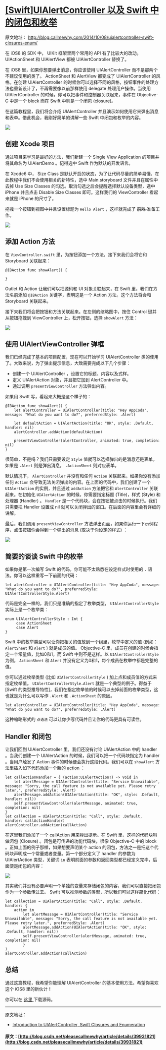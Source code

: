 #  [ [Swift]UIAlertController 以及 Swift 中的闭包和枚举 ](/pleasecallmewhy/article/details/39931821)

原文地址： [ http://blog.callmewhy.com/2014/10/08/uialertcontroller-swift-closures-enum/ ](http://blog.callmewhy.com/2014/10/08/uialertcontroller-swift-closures-enum/)

在 iOS8 的 SDK 中， UIKit 框架里两个常用的 API 有了比较大的改动。UIActionSheet 和 UIAlertView 都被 UIAlertController 替换了。 

在 iOS8 里，如果你想要弹出消息，你应该使用 UIAlertController 而不是那两个不建议使用的类了。 ActionSheet 和 AlertView 都变成了 UIAlertController 的风格。在创建 UIAlertController 的时候你可以选择不同的风格，按钮事件的处理方法也重新设计了，不再需要像以前那样使用 delegate 处理用户操作。当使用 UIAlertController 的时候，你可以把事件和控制器关联起来，事件在 Objective-C 中是一个 block 而在 Swift 中则是一个闭包 (closure)。 

在这篇教程里，我们将会介绍 UIAlertController 并且演示如何使用它来弹出消息和表单。借此机会，我刚好简单的讲解一些 Swift 中闭包和枚举的内容。 

![](http://www.appcoda.com/wp-content/uploads/2014/08/uialertcontroller-featured.png)

##  创建 Xcode 项目 

通过项目来学习是最好的方法，我们新建一个 Single View Application 的项目并将其命名为 UIAlertDemo 。记得选中 Swift 作为默认的开发语言。 

在 Xcode6 中， Size Class 是默认开启的状态，为了让代码尽量的简单易懂，在此教程中我们不会使用相关的新特性，选中 Main.storyboard 文件并且在属性中去掉 Use Size Classes 的勾选。取消勾选之后会提醒选择默认设备类型，选中 iPhone 并且点击 Disable Size Classes 即可。这样我们的 ViewController 看起来就是 iPhone 的尺寸了。 

拖拽一个按钮到视图中并且设置标题为 ` Hello Alert ` ，这样就完成了 <del> 前戏 </del> 准备工作。 

![](http://www.appcoda.com/wp-content/uploads/2014/08/uialertcontroller-demo-storyboard.png)

##  添加 Action 方法 

在 ` ViewController.swift ` 里，为按钮添加一个方法，接下来我们会将它和 Storyboard 关联起来： 
    
    
    @IBAction func showAlert() {
    
    }
    

Outlet 和 Action 让我们可以把源码和 UI 对象关联起来，在 Swift 里，我们在方法名前添加 ` @IBAction ` 关键字，表明这是一个 Action 方法。这个方法将会和 Storyboard 关联起来。 

接下来我们将会把按钮和方法关联起来。在左侧的缩略图中，按住 Control 键并从按钮拖拽到 ViewController 上，松开按钮，选择 ` showAlert ` 方法： 

![](http://www.appcoda.com/wp-content/uploads/2014/08/uialertcontroller-connect-actions.png)

##  使用 UIAlertViewController 弹框 

我们已经完成了基本的项目配置，现在可以开始学习 UIAlertController 类的使用了。大致来说，为了弹出提示信息，大致需要完成以下几个步骤： 

  * 创建一个 UIAlertController ，设置它的标题、内容以及式样。 
  * 定义 UIAlertAction 对象，并且把它加到 AlertController 中。 
  * 通过调用 ` presentViewController ` 方法弹出内容。 

如果用 Swift 写，看起来大概是这个样子的： 
    
    
    @IBAction func showAlert() {
        let alertController = UIAlertController(title: "Hey AppCoda", message: "What do you want to do?", preferredStyle: .Alert)
    
        let defaultAction = UIAlertAction(title: "OK", style: .Default, handler: nil)
        alertController.addAction(defaultAction)
    
        presentViewController(alertController, animated: true, completion: nil)
    }
    

很简单，不是吗？我们只需要设定 ` Style ` 值就可以选择弹出的是消息还是表单。如果是 ` .Alert ` 则是弹出消息， ` .ActionSheet ` 则对应表单。 

默认情况下， ` AlertController ` 并没有和任何 ` Action ` 关联起来。如果你没有添加任何 ` Action ` 会导致无法关闭弹出的内容。在上面的代码中，我们创建了一个 ` UIAlertAction ` 的实例，并且通过 ` addAction ` 方法把它和 ` AlertController ` 关联起来。在初始化 ` UIAlertAction ` 的时候，你需要指定标题 (Title)，样式 (Style) 和处理器 (Handler) 。 ` Handler ` 是一个代码块，会在按钮被点击的时候执行。我们只需要把 Handler 设置成 nil 就可以关闭弹出的窗口。在后面的内容里会有详细的讲解。 

最后，我们调用 ` presentViewController ` 方法弹出页面，如果你运行一下示例程序，点击按钮你会得到一个弹出的消息 (取决于你设定的样式) ： 

![](http://www.appcoda.com/wp-content/uploads/2014/08/uialertcontroller-style.png)

##  简要的谈谈 Swift 中的枚举 

如果你是第一次编写 Swift 的代码，你可能不太熟悉在设定样式时使用的 ` . ` 语法。你可以这样重写一下前面的代码： 
    
    
    let alertController = UIAlertController(title: "Hey AppCoda", message: "What do you want to do?", preferredStyle: UIAlertControllerStyle.Alert)
    

代码是完全一样的，我们只是准确的指定了枚举类型， ` UIAlertControllerStyle ` 实际上是一个枚举类： 
    
    
    enum UIAlertControllerStyle : Int { 
         case ActionSheet 
         case Alert 
    }
    

Swift 中的枚举类型可以让你把相关的值放到一个组里，枚举中定义的值 (例如： ` AlertSheet ` 和 ` Alert ` ) 就是成员的值。 Objective-C 里，成员在创建的时候会指定一个常量值，比如0和1，而 Swift 中则不是这样。以 ` UIAlertControllerStyle ` 为例， ` ActionSheet ` 和 ` Alert ` 并没有定义为0和1，每个成员在枚举中都是完整的值。 

你可以通过枚举类型 (比如 ` UIAlertControllerStyle ` ) 加上点和成员值的方式来指定枚举值。 ` UIAlertControllerStyle.Alert ` 就是一个典型的例子。得益于 [Swift 的类型推导特性]，我们在指定枚举值的时候可以去掉前面的枚举类型，这也就是为什么可以写作 ` .Alert ` 和 ` .ActionSheet ` 的原因。 
    
    
    let alertController = UIAlertController(title: "Hey AppCoda", message: "What do you want to do?", preferredStyle: .Alert)
    

这种缩略形式的 ` 点语法 ` 可以让你少写代码并且让你的代码更具有可读性。 

##  Handler 和闭包 

让我们回到 UIAlertController 里，我们还没有讨论 UIAlertAction 中的 handler 。当我们创建一个 UIAlertAction 的时候，我们可以把一个代码块指定为 handler 。当用户触发了 Action 事件的时候便会执行这段代码。我们可以在 ` showAlert ` 方法里插入如下代码添加一个新的 action ： 
    
    
    let callActionHandler = { (action:UIAlertAction!) -> Void in
        let alertMessage = UIAlertController(title: "Service Unavailable", message: "Sorry, the call feature is not available yet. Please retry later.", preferredStyle: .Alert)
        alertMessage.addAction(UIAlertAction(title: "OK", style: .Default, handler: nil))
        self.presentViewController(alertMessage, animated: true, completion: nil)
    }
    let callAction = UIAlertAction(title: "Call", style: .Default, handler: callActionHandler)
    alertController.addAction(callAction)
    

在这里我们添加了一个 callAction 用来弹出提示。在 Swift 里，这样的代码块叫做闭包 (Closure) 。闭包是可传递的功能代码块，很像 Objective-C 中的 block 。正如上面的例子那样，如果想要声明某个 action 的闭包，方法之一是把这个代码块声明成一个常量或者变量。第一个部分定义了 handler 的参数为 UIAlertAction 类型，关键词 ` in ` 表明前面的参数和返回类型都已经定义完毕，后面便是闭包的内容： 

![](http://www.appcoda.com/wp-content/uploads/2014/08/closure-in-swift.png)

其实我们并没有必要声明一个单独的变量来存储闭包的内容，我们可以直接把闭包作为一个参数传过去。 Swfit 可以推测参数的类型，所以我们可以这样简化代码： 
    
    
    let callAction = UIAlertAction(title: "Call", style: .Default, handler: {
        action in
            let alertMessage = UIAlertController(title: "Service Unavailable", message: "Sorry, the call feature is not available yet. Please retry later.", preferredStyle: .Alert)
            alertMessage.addAction(UIAlertAction(title: "OK", style: .Default, handler: nil))
            self.presentViewController(alertMessage, animated: true, completion: nil)
            }
    )
    alertController.addAction(callAction)
    

##  总结 

通过这篇教程，我希望你能理解 UIAlertController 的基本使用方法。希望你喜欢这个 iOS8 里的新伙计！ 

你可以在 [ 这里 ](https://www.dropbox.com/s/x9nhs1ps899qkn3/UIAlertDemo.zip) 下载源码。 

* * *

原文地址： 

  * [ Introduction to UIAlertController, Swift Closures and Enumeration ](http://www.appcoda.com/uialertcontroller-swift-closures-enum/)
#### 原文：[http://blog.csdn.net/pleasecallmewhy/article/details/39931821](http://blog.csdn.net/pleasecallmewhy/article/details/39931821)